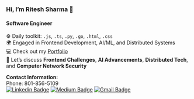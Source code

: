 ### Hi, I’m Ritesh Sharma 👋 
#### Software Engineer

⚙️ Daily toolkit: `.js`, `.ts`, `.py`, `.go`, `.html`, `.css` <br>
🌍 Engaged in Frontend Development, AI/ML, and Distributed Systems <br>
💻 Check out my [Portfolio](https://ritesh-sharma.com) <br>
💬 Let’s discuss **Frontend Challenges**, **AI Advancements**, **Distributed Tech**, and **Computer Network Security** <br>

**Contact Information:** <br>
Phone: 801-856-5109 <br>
[![Linkedin Badge](https://img.shields.io/badge/-riteshsharma-blue?style=flat-square&logo=Linkedin&logoColor=white&link=https://www.linkedin.com/in/ritesh007sharma/)](https://www.linkedin.com/in/ritesh007sharma/) [![Medium Badge](https://img.shields.io/badge/-riteshsharma-000000?style=flat-square&labelColor=000000&logo=Medium&link=https://medium.com/@sharrite)](https://medium.com/@sharrite)
[![Gmail Badge](https://img.shields.io/badge/-rit007esh@gmail.com-c14438?style=flat-square&logo=Gmail&logoColor=white&link=mailto:rit007esh@gmail.com)](mailto:rit007esh@gmail.com)
